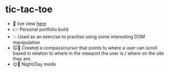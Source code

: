 # tic-tac-toe

- 👀 live view <a href="https://benpeake.github.io/portfolio/" target="_blank">here<a/>
- 👉 Personal portfolio build
- 💥 Used as an exercise to practise using some interesting DOM manipulation
- 🐭🧭 Created a compass/cursor that points to where a user can scroll based in relation to where in the viewport the user is / where on the site they are. 
- 🌞🌚 Night/Day mode 